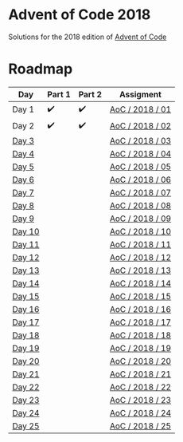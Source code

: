 # Advent of Code 2018
Solutions for the 2018 edition of [Advent of Code](https://adventofcode.com/2018)

# Roadmap
| Day              | Part 1             | Part 2             | Assigment                                               |
|------------------|--------------------|--------------------|---------------------------------------------------------|
| Day 1            | :heavy_check_mark: | :heavy_check_mark: | [AoC / 2018 / 01](https://adventofcode.com/2018/day/1)  |
| Day 2            | :heavy_check_mark: | :heavy_check_mark: | [AoC / 2018 / 02](https://adventofcode.com/2018/day/2)  |
| [Day 3](day03/)  |                    |                    | [AoC / 2018 / 03](https://adventofcode.com/2018/day/3)  |
| [Day 4](day04/)  |                    |                    | [AoC / 2018 / 04](https://adventofcode.com/2018/day/4)  |
| [Day 5](day05/)  |                    |                    | [AoC / 2018 / 05](https://adventofcode.com/2018/day/5)  |
| [Day 6](day06/)  |                    |                    | [AoC / 2018 / 06](https://adventofcode.com/2018/day/6)  |
| [Day 7](day07/)  |                    |                    | [AoC / 2018 / 07](https://adventofcode.com/2018/day/7)  |
| [Day 8](day08/)  |                    |                    | [AoC / 2018 / 08](https://adventofcode.com/2018/day/8)  |
| [Day 9](day09/)  |                    |                    | [AoC / 2018 / 09](https://adventofcode.com/2018/day/9)  |
| [Day 10](day10/) |                    |                    | [AoC / 2018 / 10](https://adventofcode.com/2018/day/10) |
| [Day 11](day11/) |                    |                    | [AoC / 2018 / 11](https://adventofcode.com/2018/day/11) |
| [Day 12](day12/) |                    |                    | [AoC / 2018 / 12](https://adventofcode.com/2018/day/12) |
| [Day 13](day13/) |                    |                    | [AoC / 2018 / 13](https://adventofcode.com/2018/day/13) |
| [Day 14](day14/) |                    |                    | [AoC / 2018 / 14](https://adventofcode.com/2018/day/14) |
| [Day 15](day15/) |                    |                    | [AoC / 2018 / 15](https://adventofcode.com/2018/day/15) |
| [Day 16](day16/) |                    |                    | [AoC / 2018 / 16](https://adventofcode.com/2018/day/16) |
| [Day 17](day17/) |                    |                    | [AoC / 2018 / 17](https://adventofcode.com/2018/day/17) |
| [Day 18](day18/) |                    |                    | [AoC / 2018 / 18](https://adventofcode.com/2018/day/18) |
| [Day 19](day19/) |                    |                    | [AoC / 2018 / 19](https://adventofcode.com/2018/day/19) |
| [Day 20](day20/) |                    |                    | [AoC / 2018 / 20](https://adventofcode.com/2018/day/20) |
| [Day 21](day21/) |                    |                    | [AoC / 2018 / 21](https://adventofcode.com/2018/day/21) |
| [Day 22](day22/) |                    |                    | [AoC / 2018 / 22](https://adventofcode.com/2018/day/22) |
| [Day 23](day23/) |                    |                    | [AoC / 2018 / 23](https://adventofcode.com/2018/day/23) |
| [Day 24](day24/) |                    |                    | [AoC / 2018 / 24](https://adventofcode.com/2018/day/24) |
| [Day 25](day25/) |                    |                    | [AoC / 2018 / 25](https://adventofcode.com/2018/day/25) |
